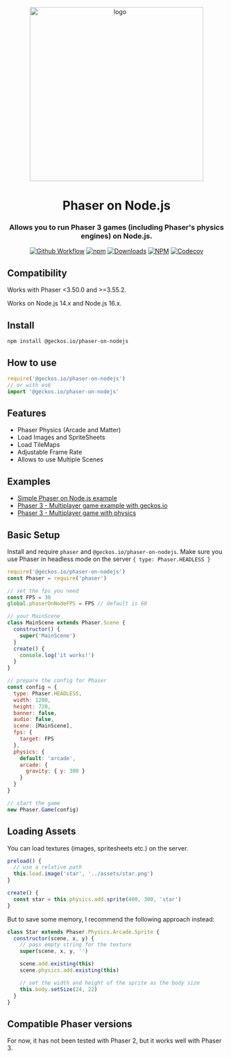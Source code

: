 <div align="center">

<a href="https://github.com/yandeu/phaser3-multiplayer-with-physics#readme">
<img src="readme/phaser-on-nodejs.png" alt="logo" width="400">
</a>

# Phaser on Node.js

### Allows you to run Phaser 3 games (including Phaser's physics engines) on Node.js.

[![Github Workflow](https://img.shields.io/github/workflow/status/geckosio/phaser-on-nodejs/CI/master?label=github%20build&logo=github&style=flat-square)](https://github.com/geckosio/phaser-on-nodejs/actions?query=workflow%3ACI)
[![npm](https://img.shields.io/npm/v/@geckos.io/phaser-on-nodejs.svg?style=flat-square)](https://www.npmjs.com/package/@geckos.io/phaser-on-nodejs)
[![Downloads](https://img.shields.io/npm/dm/@geckos.io/phaser-on-nodejs.svg?style=flat-square)](https://www.npmjs.com/package/@geckos.io/phaser-on-nodejs)
[![NPM](https://img.shields.io/npm/l/@geckos.io/phaser-on-nodejs.svg?style=flat-square)](LICENSE)
[![Codecov](https://img.shields.io/codecov/c/github/geckosio/phaser-on-nodejs?logo=codecov&style=flat-square)](https://codecov.io/gh/geckosio/phaser-on-nodejs)

</div>

## Compatibility

Works with Phaser <3.50.0 and >=3.55.2.

Works on Node.js 14.x and Node.js 16.x.

## Install

```console
npm install @geckos.io/phaser-on-nodejs
```

## How to use

```js
require('@geckos.io/phaser-on-nodejs')
// or with es6
import '@geckos.io/phaser-on-nodejs'
```

## Features

- Phaser Physics (Arcade and Matter)
- Load Images and SpriteSheets
- Load TileMaps
- Adjustable Frame Rate
- Allows to use Multiple Scenes

## Examples

- [Simple Phaser on Node.js example](https://github.com/geckosio/phaser-on-nodejs-example)
- [Phaser 3 - Multiplayer game example with geckos.io](https://github.com/geckosio/phaser3-multiplayer-game-example#readme)
- [Phaser 3 - Multiplayer game with physics](https://github.com/yandeu/phaser3-multiplayer-with-physics#readme)

## Basic Setup

Install and require `phaser` and `@geckos.io/phaser-on-nodejs`. Make sure you use Phaser in headless mode on the server `{ type: Phaser.HEADLESS }`

```js
require('@geckos.io/phaser-on-nodejs')
const Phaser = require('phaser')

// set the fps you need
const FPS = 30
global.phaserOnNodeFPS = FPS // default is 60

// your MainScene
class MainScene extends Phaser.Scene {
  constructor() {
    super('MainScene')
  }
  create() {
    console.log('it works!')
  }
}

// prepare the config for Phaser
const config = {
  type: Phaser.HEADLESS,
  width: 1280,
  height: 720,
  banner: false,
  audio: false,
  scene: [MainScene],
  fps: {
    target: FPS
  },
  physics: {
    default: 'arcade',
    arcade: {
      gravity: { y: 300 }
    }
  }
}

// start the game
new Phaser.Game(config)
```

## Loading Assets

You can load textures (images, spritesheets etc.) on the server.

```js
preload() {
  // use a relative path
  this.load.image('star', '../assets/star.png')
}

create() {
  const star = this.physics.add.sprite(400, 300, 'star')
}
```

But to save some memory, I recommend the following approach instead:

```js
class Star extends Phaser.Physics.Arcade.Sprite {
  constructor(scene, x, y) {
    // pass empty string for the texture
    super(scene, x, y, '')

    scene.add.existing(this)
    scene.physics.add.existing(this)

    // set the width and height of the sprite as the body size
    this.body.setSize(24, 22)
  }
}
```

## Compatible Phaser versions

For now, it has not been tested with Phaser 2, but it works well with Phaser 3.
